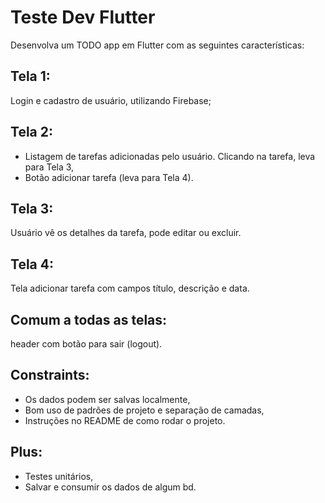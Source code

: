 # Teste Dev Flutter

Desenvolva um TODO app em Flutter com as seguintes características:

## Tela 1:

Login e cadastro de usuário, utilizando Firebase;

## Tela 2:

 - Listagem de tarefas adicionadas pelo usuário. Clicando na tarefa, leva para Tela 3, 
 - Botão adicionar tarefa (leva para Tela 4).

## Tela 3:

Usuário vê os detalhes da tarefa, pode editar ou excluir.

## Tela 4:

Tela adicionar tarefa com campos título, descrição e data.

## Comum a todas as telas:

header com botão para sair (logout).

## Constraints:

 - Os dados podem ser salvas localmente,
 - Bom uso de padrões de projeto e separação de camadas,
 - Instruções no README de como rodar o projeto.

## Plus:

 - Testes unitários,
 - Salvar e consumir os dados de algum bd.

